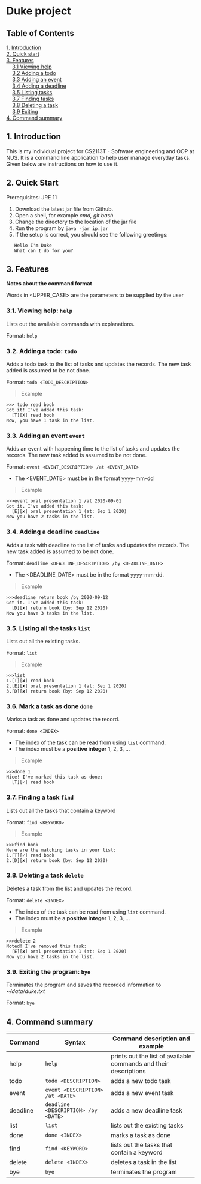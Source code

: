 # Duke project 


## Table of Contents

[1. Introduction](#1-introduction) <br>
[2. Quick start](#2-quick-start) <br>
[3. Features](#3-features) <br>
&nbsp;&nbsp;&nbsp;&nbsp;[3.1 Viewing help](#31-viewing-help-help) <br>
&nbsp;&nbsp;&nbsp;&nbsp;[3.2 Adding a todo](#32-adding-a-todo-todo) <br>
&nbsp;&nbsp;&nbsp;&nbsp;[3.3 Adding an event](#33-adding-an-event-event) <br>
&nbsp;&nbsp;&nbsp;&nbsp;[3.4 Adding a deadline](#34-adding-a-deadline-deadline) <br>
&nbsp;&nbsp;&nbsp;&nbsp;[3.5 Listing tasks](#35-listing-all-the-tasks-list) <br>
&nbsp;&nbsp;&nbsp;&nbsp;[3.7 Finding tasks](#37-finding-a-task-find) <br>
&nbsp;&nbsp;&nbsp;&nbsp;[3.8 Deleting a task](#38-deleting-a-task-delete) <br>
&nbsp;&nbsp;&nbsp;&nbsp;[3.9 Exiting](#39-existing-the-program-bye) <br>
[4. Command summary](#4-command-summary)
## 1. Introduction
This is my individual project for CS2113T - Software engineering and OOP at NUS. It is a command line application to help user manage everyday tasks. Given below are instructions on how to use it.

## 2. Quick Start
Prerequisites: JRE 11
1. Download the latest jar file from Github.
1. Open a shell, for example  *cmd, git bash*
1. Change the directory to the location of the jar file
1. Run the program by `java -jar ip.jar`
1. If the setup is correct, you should see the following greetings:
```
   Hello I'm Duke
   What can I do for you?
```

## 3. Features
**Notes about the command format**

Words in <UPPER_CASE> are the parameters to be supplied by the user
 
### 3.1. Viewing help: `help`
Lists out the available commands with explanations.
 
Format: `help`

### 3.2. Adding a todo: `todo`
Adds a todo task to the list of tasks and updates the records.
The new task added is assumed to be not done.

Format: `todo <TODO_DESCRIPTION>`

>Example
```
>>> todo read book
Got it! I've added this task:
  [T][X] read book
Now, you have 1 task in the list.
```

### 3.3. Adding an event `event`
Adds an event with happening time to the list of tasks and updates the records. 
The new task added is assumed to be not done.

Format: `event <EVENT_DESCRIPTION> /at <EVENT_DATE>`
* The <EVENT_DATE> must be in the format yyyy-mm-dd
>Example
```
>>>event oral presentation 1 /at 2020-09-01
Got it. I've added this task:
  [E][✘] oral presentation 1 (at: Sep 1 2020)
Now you have 2 tasks in the list.
```

### 3.4. Adding a deadline `deadline`
Adds a task with deadline to the list of tasks and updates the records. 
The new task added is assumed to be not done.

Format: `deadline <DEADLINE_DESCRIPTION> /by <DEADLINE_DATE>`
* The <DEADLINE_DATE> must be in the format yyyy-mm-dd.
>Example
```
>>>deadline return book /by 2020-09-12
Got it. I've added this task:
  [D][✘] return book (by: Sep 12 2020)
Now you have 3 tasks in the list.
```

### 3.5. Listing all the tasks `list`
Lists out all the existing tasks.

Format: `list`

>Example
```
>>>list
1.[T][✘] read book
2.[E][✘] oral presentation 1 (at: Sep 1 2020)
3.[D][✘] return book (by: Sep 12 2020)
```

### 3.6. Mark a task as done `done`
Marks a task as done and updates the record.

Format: `done <INDEX>`
* The index of the task can be read from using `list` command.
* The index must be a **positive integer** 1, 2, 3, ...

>Example
```
>>>done 1
Nice! I've marked this task as done:
  [T][✓] read book
```

### 3.7. Finding a task `find`
Lists out all the tasks that contain a keyword

Format: `find <KEYWORD>`
>Example
```
>>>find book
Here are the matching tasks in your list:
1.[T][✓] read book
2.[D][✘] return book (by: Sep 12 2020)
```

### 3.8. Deleting a task `delete`
Deletes a task from the list and updates the record.

Format: `delete <INDEX>`
* The index of the task can be read from using `list` command.
* The index must be a **positive integer** 1, 2, 3, ...
>Example
```
>>>delete 2
Noted! I've removed this task:
  [E][✘] oral presentation 1 (at: Sep 1 2020)
Now you have 2 tasks in the list.
```

### 3.9. Exiting the program: `bye`
Terminates the program and saves the recorded information to *~/data/duke.txt*

Format: `bye`

## 4. Command summary

Command |Syntax| Command description and example 
------------| ------ | ------------- 
help |`help`|prints out the list of available commands and their descriptions
todo |`todo <DESCRIPTION>` |adds a new todo task
event |`event <DESCRIPTION> /at <DATE>` |adds a new event task
deadline |`deadline <DESCRIPTION> /by <DATE>`|adds a new deadline task
list |`list`|lists out the existing tasks
done |`done <INDEX>` |marks a task as done
find |`find <KEYWORD>`|lists out the tasks that contain a keyword
delete |`delete <INDEX>`|deletes a task in the list
bye |`bye`|terminates the program



